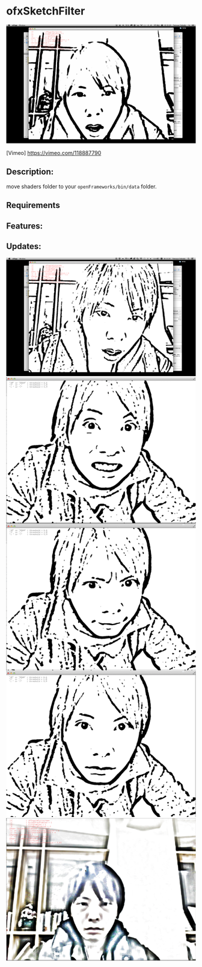 # ofxSketchFilter

![thumbnail.gif](thumbnail.gif)

[Vimeo]
https://vimeo.com/118887790

Description:
--------

move shaders folder to your `openFrameworks/bin/data` folder.

Requirements
--------

Features:
--------

Updates:
--------


![img1.png](img1.png)
![img2.png](img2.png)
![img3.png](img3.png)
![img4.png](img4.png)
![img5.png](img5.png)
